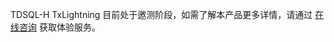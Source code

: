 TDSQL-H TxLightning 目前处于邀测阶段，如需了解本产品更多详情，请通过 [在线咨询](https://cloud.tencent.com/online-service?from=sales&source=PRESALE) 获取体验服务。

